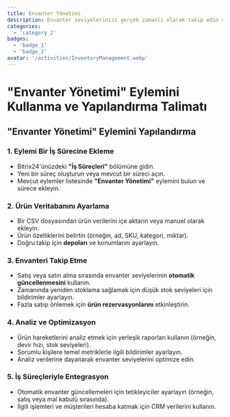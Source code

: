 ```yaml
---
title: Envanter Yönetimi
description: Envanter seviyelerinizi gerçek zamanlı olarak takip edin ve optimize edin.
categories: 
  - 'category_2'
badges: 
  - 'badge_1'
  - 'badge_2'
avatar: '/activities/InventoryManagement.webp'
---
```

# "Envanter Yönetimi" Eylemini Kullanma ve Yapılandırma Talimatı

## **"Envanter Yönetimi" Eylemini Yapılandırma**

### 1. Eylemi Bir İş Sürecine Ekleme
- Bitrix24'ünüzdeki **"İş Süreçleri"** bölümüne gidin.
- Yeni bir süreç oluşturun veya mevcut bir süreci açın.
- Mevcut eylemler listesinde **"Envanter Yönetimi"** eylemini bulun ve sürece ekleyin.

### 2. Ürün Veritabanını Ayarlama
- Bir CSV dosyasından ürün verilerini içe aktarın veya manuel olarak ekleyin.
- Ürün özelliklerini belirtin (örneğin, ad, SKU, kategori, miktar).
- Doğru takip için **depoları** ve konumlarını ayarlayın.

### 3. Envanteri Takip Etme
- Satış veya satın alma sırasında envanter seviyelerinin **otomatik güncellenmesini** kullanın.
- Zamanında yeniden stoklama sağlamak için düşük stok seviyeleri için bildirimler ayarlayın.
- Fazla satışı önlemek için **ürün rezervasyonlarını** etkinleştirin.

### 4. Analiz ve Optimizasyon
- Ürün hareketlerini analiz etmek için yerleşik raporları kullanın (örneğin, devir hızı, stok seviyeleri).
- Sorumlu kişilere temel metriklerle ilgili bildirimler ayarlayın.
- Analiz verilerine dayanarak envanter seviyelerini optimize edin.

### 5. İş Süreçleriyle Entegrasyon
- Otomatik envanter güncellemeleri için tetikleyiciler ayarlayın (örneğin, satış veya mal kabulü sırasında).
- İlgili işlemleri ve müşterileri hesaba katmak için CRM verilerini kullanın.